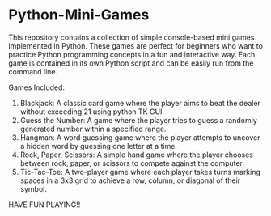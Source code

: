 # Python-Mini-Games

This repository contains a collection of simple console-based mini games implemented in Python. These games are perfect for beginners who want to practice Python programming concepts in a fun and interactive way. Each game is contained in its own Python script and can be easily run from the command line.

Games Included:
1. Blackjack: A classic card game where the player aims to beat the dealer without exceeding 21 using python TK GUI.
2. Guess the Number: A game where the player tries to guess a randomly generated number within a specified range.
3. Hangman: A word guessing game where the player attempts to uncover a hidden word by guessing one letter at a time.
4. Rock, Paper, Scissors: A simple hand game where the player chooses between rock, paper, or scissors to compete against the computer.
5. Tic-Tac-Toe: A two-player game where each player takes turns marking spaces in a 3x3 grid to achieve a row, column, or diagonal of their symbol.

HAVE FUN PLAYING!!

